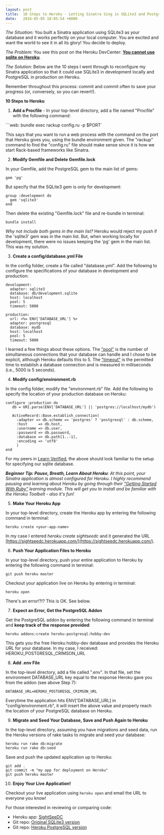 ```yaml
---
layout: post
title:  10 Steps to Heroku - Letting Sinatra Sing in SQLite3 and PostgreSQL
date:   2016-05-05 18:05:54 +0000
---
```


*The Situation:* You built a Sinatra application using SQLite3 as your database and it works perfectly on your local computer. You are excited and want the world to see it in all its glory! You decide to deploy. 


*The Problem:* You see this post on the Heroku DevCenter: [**You cannot use sqlite on Heroku**](https://devcenter.heroku.com/articles/sqlite3).


*The Solution:* Below are the 10 steps I went through to reconfigure my Sinatra application so that it could use SQLite3 in development locally and PostgreSQL in production on Heroku.  

Remember throughout this process: commit and commit often to save your progress (or, conversely, so you can revert!).




**10 Steps to Heroku**

1) **Add a Procfile** - In your top-level directory, add a file named "Procfile" with the following command: 

```web: bundle exec rackup config.ru -p $PORT`

This says that you want to run a web process with the command on the port that Heroku gives you, using the bundle environment given.  The "rackup" command to find the "config.ru" file should make sense since it is how we start Rack-based frameworks like Sinatra.

2) **Modify Gemfile and Delete Gemfile.lock**

In your Gemfile, add the PostgreSQL gem to the main list of gems:

```
gem 'pg'
```

But specify that the SQLite3 gem is only for development:

```
group :development do
  gem 'sqlite3'  
end
```

Then delete the existing "Gemfile.lock" file and re-bundle in terminal:

```
bundle install
```

*Why not include both gems in the main list?* Heroku would reject my push if the 'sqlite3' gem was in the main list. But, when working locally for development, there were no issues keeping the 'pg' gem in the main list. This was my solution.
 
3) **Create a config/database.yml File**

In the config folder, create a file called "database.yml". Add the following to configure the specifications of your database in development and production:

```
development:
  adapter: sqlite3
  database: db/development.sqlite
  host: localhost
  pool: 5
  timeout: 5000

production:
  url: <%= ENV['DATABASE_URL'] %>
  adapter: postgresql
  database: mydb
  host: localhost 
  pool: 5
  timeout: 5000
```

I learned a few things about these options. The ["pool"](http://stackoverflow.com/questions/12635152/what-is-the-use-of-the-pool-option-in-database-yml) is the number of simultaneous connections that your database can handle and I chose to be explicit, although Heroku defaults this to 5.  The ["timeout"](http://stackoverflow.com/questions/29179682/what-units-is-timeout-in-rails-database-yml) is the permitted time to establish a database connection and is measured in milliseconds (i.e., 5000 is 5 seconds).

4) **Modify config/environment.rb**

In the config folder, modify the "environment.rb" file.  Add the following to specify the location of your production database on Heroku:

```
configure :production do
   db = URI.parse(ENV['DATABASE_URL'] || 'postgres://localhost/mydb')

   ActiveRecord::Base.establish_connection(
     :adapter => db.scheme == 'postgres' ? 'postgresql' : db.scheme,
     :host     => db.host,
     :username => db.user,
     :password => db.password,
     :database => db.path[1..-1],
     :encoding => 'utf8'
     )
end
```

For my peers in [Learn Verified](https://learn.co/verified), the above should look familiar to the setup for specifying our sqlite database.




***Beginner Tip: Pause, Breath, Learn About Heroku***: 
*At this point, your Sinatra application is almost configured for Heroku. I highly recommend pausing and learning about Heroku by going through their ["Getting Started With Ruby"](https://devcenter.heroku.com/articles/getting-started-with-ruby#introduction) learning module. This will get you to install and be familiar with the Heroku Toolbelt -  also it's fun!*




5) **Make Your Heroku App**

In your top-level directory, create the Heroku app by entering the following command in terminal:

```
heroku create <your-app-name>
```
In my case I entered *heroku create sightseedc* and it generated the URL [https://sightseedc.herokuapp.com/](https://sightseedc.herokuapp.com/).

6) **Push Your Application Files to Heroku**

In your top-level directory, push your entire application to Heroku by entering the following command in terminal:

```
git push heroku master
```

Checkout your application live on Heroku by entering in terminal:

```
heroku open
```

There's an error!?!? This is OK. See below.

7) **Expect an Error, Get the PostgreSQL Addon**

Get the PostgreSQL addon by entering the following command in terminal and **keep track of the response provided**:

```
heroku addons:create heroku-postgresql:hobby-dev
```

This gets you the free Heroku hobby-dev database and provides the Heroku URL for your database. In my case, I received: HEROKU_POSTGRESQL_CRIMSON_URL

8) **Add .env File**

In the top-level directory, add a file called ".env".  In that file, set the environment DATABASE_URL key equal to the response Heroku gave you from the addon (see above Step 7):

```
DATABASE_URL=HEROKU_POSTGRESQL_CRIMSON_URL
```

Everytime the application hits ENV['DATABASE_URL] in "config/environment.rb", it will insert the above value and properly reach the location of your PostgreSQL database on Heroku. 

9) **Migrate and Seed Your Database, Save and Push Again to Heroku**

In the top-level directory, assuming you have migrations and seed data, run the Heroku versions of rake tasks to migrate and seed your database:

```
heroku run rake db:migrate
heroku run rake db:seed
```

Save and push the updated application up to Heroku:

```
git add .
git commit -m "my app for deployment on Heroku"
git push heroku master
```

10) **Enjoy Your Live Application!**

Checkout your live application using ```heroku open``` and email the URL to everyone you know!

For those interested in reviewing or comparing code:
- Heroku app: [SightSeeDC](https://sightseedc.herokuapp.com/)
- Git repo: [Original SQLite3 version](https://github.com/agdavid/see-dc-sinatra-application)
- Git repo: [Heroku PostgreSQL version](https://github.com/agdavid/sight-see-dc-sinatra-application-heroku)
